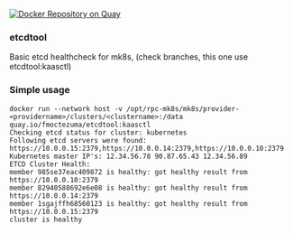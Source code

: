 [![Docker Repository on Quay](https://quay.io/repository/fmoctezuma/etcdtool/status "Docker Repository on Quay")](https://quay.io/repository/fmoctezuma/etcdtool)

### etcdtool
Basic etcd healthcheck for mk8s, (check branches, this one use etcdtool:kaasctl)

### Simple usage
```
docker run --network host -v /opt/rpc-mk8s/mk8s/provider-<providername>/clusters/<clustername>:/data quay.io/fmoctezuma/etcdtool:kaasctl
Checking etcd status for cluster: kubernetes
Following etcd servers were found: https://10.0.0.15:2379,https://10.0.0.14:2379,https://10.0.0.10:2379
Kubernetes master IP's: 12.34.56.78 90.87.65.43 12.34.56.89
ETCD Cluster Health:
member 985se37eac409872 is healthy: got healthy result from https://10.0.0.10:2379
member 82940588692e6e08 is healthy: got healthy result from https://10.0.0.14:2379
member 1sgajffh68560123 is healthy: got healthy result from https://10.0.0.15:2379
cluster is healthy
```

